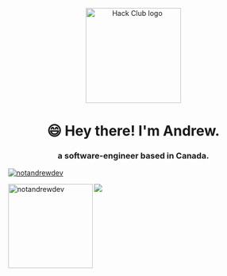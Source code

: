 <p align="center"><img width="192" alt="Hack Club logo" src="https://assets.hackclub.com/flag-orpheus-top.svg"></p>
<h1 align="center">😄 Hey there! I'm Andrew.</h1>
<h3 align="center">a software-engineer based in Canada.</h3>


<p align="left"> <a href="https://github.com/ryo-ma/github-profile-trophy"><img src="https://github-profile-trophy.vercel.app/?username=notandrewdev&theme=onedark&margin-w=15&margin-h=15&column=7" alt="notandrewdev" /></a> </p>

<div>
<img height="170" align="left" src="https://github-readme-stats.vercel.app/api?username=notandrewdev&count_private=true&include_all_commits=true&theme=onedark" alt="notandrewdev" />
<img src="https://github-readme-stats.vercel.app/api/top-langs/?username=notandrewdev&layout=compact&theme=onedark&langs_count=15" />
</div>
  
